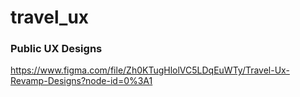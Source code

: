 # travel_ux

### Public UX Designs 
https://www.figma.com/file/Zh0KTugHlolVC5LDqEuWTy/Travel-Ux-Revamp-Designs?node-id=0%3A1
